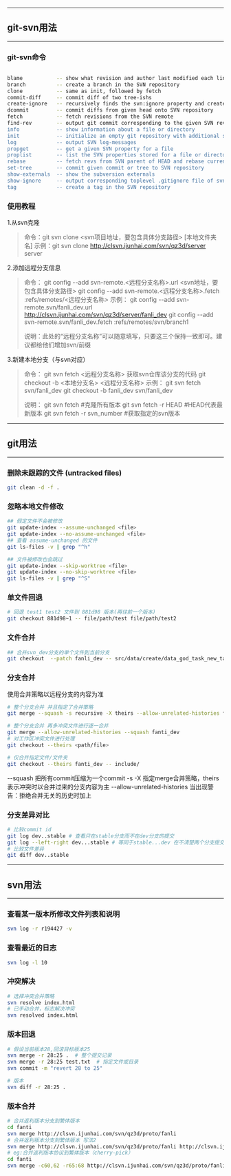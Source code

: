------
## **git-svn用法**

------
### git-svn命令
``` bash
																																																																	$ git svn
blame           -- show what revision and author last modified each line of a file:
branch          -- create a branch in the SVN repository
clone           -- same as init, followed by fetch
commit-diff     -- commit diff of two tree-ishs
create-ignore   -- recursively finds the svn:ignore property and creates .gitignore files
dcommit         -- commit diffs from given head onto SVN repository
fetch           -- fetch revisions from the SVN remote
find-rev        -- output git commit corresponding to the given SVN revision's hash
info            -- show information about a file or directory
init            -- initialize an empty git repository with additional svn data
log             -- output SVN log-messages
propget         -- get a given SVN property for a file
proplist        -- list the SVN properties stored for a file or directory
rebase          -- fetch revs from SVN parent of HEAD and rebase current work on it
set-tree        -- commit given commit or tree to SVN repository
show-externals  -- show the subversion externals
show-ignore     -- output corresponding toplevel .gitignore file of svn:ignore
tag             -- create a tag in the SVN repository
```
### 使用教程
1.从svn克隆
> 命令：git svn clone <svn项目地址，要包含具体分支路径> [本地文件夹名]
> 示例：git svn clone http://clsvn.ijunhai.com/svn/qz3d/server server

2.添加远程分支信息

> 命令：
> git config --add svn-remote.<远程分支名称>.url <svn地址，要包含具体分支路径>
> git config --add svn-remote.<远程分支名称>.fetch :refs/remotes/<远程分支名称>
> 示例：
> git config --add svn-remote.svn/fanli_dev.url http://clsvn.ijunhai.com/svn/qz3d/server/fanli_dev
> git config --add svn-remote.svn/fanli_dev.fetch :refs/remotes/svn/branch1
> 
> 说明：此处的“远程分支名称”可以随意填写，只要这三个保持一致即可。建议都给他们增加svn/前缀

3.新建本地分支（与svn对应）
> 命令：
> git svn fetch <远程分支名称> 获取svn仓库该分支的代码
> git checkout -b <本地分支名> <远程分支名称>
> 示例：
> git svn fetch svn/fanli_dev
> git checkout -b fanli_dev svn/fanli_dev
>
> 说明：
> git svn fetch                 #克隆所有版本
> git svn fetch -r HEAD         #HEAD代表最新版本
> git svn fetch -r svn_number   #获取指定的svn版本




------
## **git用法**

------
### 删除未跟踪的文件 (untracked files)
``` bash
git clean -d -f .
```
### 忽略本地文件修改
``` bash
## 假定文件不会被修改
git update-index --assume-unchanged <file>
git update-index --no-assume-unchanged <file>
## 查看 assume-unchanged 的文件
git ls-files -v | grep "^h"

## 文件被修改也会跳过
git update-index --skip-worktree <file>
git update-index --no-skip-worktree <file>
git ls-files -v | grep "^S"
```

### 单文件回退
```bash
# 回退 test1 test2 文件到 881d98 版本(再往前一个版本)
git checkout 881d98~1 -- file/path/test file/path/test2
```

### 文件合并
``` bash
## 合并svn_dev分支的单个文件到当前分支
git checkout  --patch fanli_dev -- src/data/create/data_god_task_new_task.erl
```

### 分支合并
使用合并策略以远程分支的内容为准
``` bash
# 整个分支合并 并且指定了合并策略
git merge --squash -s recursive -X theirs --allow-unrelated-histories fanti_dev

# 整个分支合并 再多冲突文件进行逐一合并
git merge --allow-unrelated-histories --squash fanti_dev
# 对工作区冲突文件进行处理
git checkout --theirs <path/file>

# 仅合并指定文件/文件夹
git checkout --theirs fanti_dev -- include/
```
--squash 把所有commit压缩为一个commit
-s -X 指定merge合并策略，theirs 表示冲突时以合并过来的分支内容为主
--allow-unrelated-histories 当出现警告：拒绝合并无关的历史时加上



### 分支差异对比
```bash
# 比较commit id
git log dev..stable # 查看只在stable分支而不在dev分支的提交
git log --left-right dev...stable # 等同于stable...dev 在不清楚两个分支提交的情况下使用
# 比较文件差异
git diff dev..stable
```



------
## **svn用法**

------
### 查看某一版本所修改文件列表和说明

```bash
svn log -r r194427 -v
```

### 查看最近的日志
```bash
svn log -l 10
```

### 冲突解决
```bash
# 选择冲突合并策略
svn resolve index.html
# 已手动合并，标志解决冲突
svn resolved index.html
```

### 版本回退
``` bash
# 假设当前版本28,回滚目标版本25
svn merge -r 28:25 .  # 整个提交记录
svn merge -r 28:25 test.txt  # 指定文件或目录
svn commit -m "revert 28 to 25"

# 版本
svn diff -r 28:25 . 
```

### 版本合并
```bash
# 合并返利版本分支到繁体版本
cd fanti
svn merge http://clsvn.ijunhai.com/svn/qz3d/proto/fanli
# 合并返利版本分支到繁体版本 写法2
svn merge http://clsvn.ijunhai.com/svn/qz3d/proto/fanli http://clsvn.ijunhai.com/svn/qz3d/proto/fanti
# eg:合并返利版本协议到繁体版本（cherry-pick）
cd fanti
svn merge -c60,62 -r65:68 http://clsvn.ijunhai.com/svn/qz3d/proto/fanli
```

